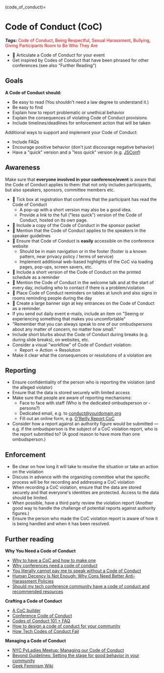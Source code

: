 (code_of_conduct)=
# Code of Conduct (CoC)

***Tags:*** <span style="color:red"> Code of Conduct</span>, <span style="color:red"> Being Respectful</span>, <span style="color:red"> Sexual Harassment</span>, <span style="color:red"> Bullying</span>, <span style="color:red"> Giving Participants Room to Be Who They Are</span>

 - 🍎 Articulate a Code of Conduct for your event
  - Get inspired by Codes of Conduct that have been phrased for other conferences (see also "Further Reading")
 
## Goals

**A Code of Conduct should:**
- Be easy to read (You shouldn't need a law degree to understand it.)
- Be easy to find
- Explain how to report problematic or unethical behavior	
- Explain the consequences of violating Code of Conduct provisions
- Include timelines/deadlines for enforcement action that will be taken

Additional ways to support and implement your Code of Conduct:
- Include FAQs
- Encourage positive behavior (don't just discourage negative behavior)
- Have a "quick" version and a "less quick" version (e.g. [JSConf](http://jsconf.com/codeofconduct.html))

## Awareness

Make sure that **everyone involved in your conference/event** is aware that the Code of Conduct applies to them: that not only includes participants, but also speakers, sponsors, committee members etc.

 - 🍎 Tick box at registration that confirms that the participant has read the Code of Conduct
     - A pop-up with a short version may also be a good idea.
     - Provide a link to the full ("less quick") version of the Code of Conduct, hosted on its own page.
 - 🍎 Include a copy of the Code of Conduct in the sponsor packet
 - 🍎 Mention that the Code of Conduct applies to the speakers in the speaker guidelines
 - 🍎 Ensure that Code of Conduct is **easily** accessible on the conference website
   - Should be in main navigation or in the footer (footer is a known pattern, near privacy policy / terms of service)
   - Implement additional web-based highlights of the CoC via loading pages, pop-ups, screen savers, etc.
 - 🍎 Include a short version of the Code of Conduct on the printed schedule as a reminder
 - 🍎 Mention the Code of Conduct in the welcome talk and at the start of every day, including who to contact if there is a problem/violation
 - 🍎 Place Code of Conduct reminders on tables at lunch and also signs in rooms reminding people during the day
 - 🍎 Create a large banner sign at key entrances on the Code of Conduct as a reminder.
 - If you send out daily event e-mails, include an item on &quot;Seeing or experiencing something that makes you uncomfortable&quot;
  - &quot;Remember that you can always speak to one of our ombudspersons about any matter of concern, no matter how small.&quot;
- Include short blurbs about the Code of Conduct during breaks (e.g. during slide breaks), on websites, etc. 
- Consider a visual &quot;workflow&quot; of Code of Conduct violation:
  - Report -&gt; Action -&gt; Resolution
- Make it clear what the consequences or resolutions of a violation are

## Reporting

- Ensure confidentiality of the person who is reporting the violation (and the alleged violator)
- Ensure that the data is stored securely with limited access
- Make sure that people are aware of reporting mechanisms:
  - Face to face with staff (Who is the dedicated ombudsperson or -persons?)
  - Dedicated email, e.g. to conduct@yourdomain.org
  - Fill out an online form, e.g. [O'Reilly Report CoC](http://www.oreilly.com/conferences/report-code-of-conduct.html)
- Consider how a report against an authority figure would be submitted — e.g. if the ombudsperson is the subject of a CoC violation report, who is the report submitted to? (A good reason to have more than one ombudsperson.)


## Enforcement

- Be clear on how long it will take to resolve the situation or take an action on the violation
- Discuss in advance with the organizing committee what the specific process will be for recording and addressing a CoC violation
- When recording a CoC violation, ensure that the data are stored securely and that everyone&#39;s identities are protected. Access to the data should be limited.
- When possible, have a third party review the violation report (Another good way to handle the challenge of potential reports against authority figures.)
- Ensure the person who made the CoC violation report is aware of how it is being handled and when it has been resolved.


## Further reading

**Why You Need a Code of Conduct**
- [Why to have a CoC and how to make one](http://incisive.nu/2014/codes-of-conduct/)
- [Why conferences need a code of conduct](https://jacobian.org/writing/codes-of-conduct/)
- [You literally cannot pay me to speak without a Code of Conduct](http://rachelnabors.com/2015/09/01/code-of-conduct/)
- [Human Decency Is Not Enough: Why Cons Need Better Anti-Harassment Policies](https://www.wired.com/2013/07/convention-harassment-comic-con/)
- [Should my tech conference community have a code of conduct and recommended resources](http://wunder.schoenaberselten.com/2016/02/17/should-my-tech-conference-community-have-a-code-of-conduct-recommended-resources/)

**Crafting a Code of Conduct**
- [A CoC builder](http://codeofconduct.io)
- [Conference Code of Conduct](http://confcodeofconduct.com/)
- [Codes of Conduct 101 + FAQ](https://www.ashedryden.com/blog/codes-of-conduct-101-faq)
- [How to design a code of conduct for your community](https://adainitiative.org/2014/02/18/howto-design-a-code-of-conduct-for-your-community/)
- [How Tech Codes of Conduct Fail](https://medium.com/@gusseting/tech-codes-of-conduct-e4e05c6f539f)

**Managing a Code of Conduct**
- [NYC PyLadies Meetup: Managing our Code of Conduct](https://reshamas.github.io/managing-our-code-of-conduct/)
- [Beyond Guidelines: Setting the stage for good behavior in your community](http://cmxhub.com/article/beyond-guidelines-setting-the-stage-for-good-behavior-in-your-community/)
- [Geek Feminism Wiki](http://geekfeminism.wikia.com/wiki/Conference_anti-harassment/Responding_to_reports)


